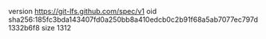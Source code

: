 version https://git-lfs.github.com/spec/v1
oid sha256:185fc3bda143407fd0a250bb8a410edcb0c2b91f68a5ab7077ec797d1332b6f8
size 1312
